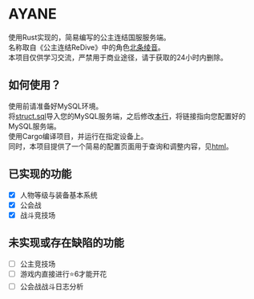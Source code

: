# AYANE
使用Rust实现的，简易编写的公主连结国服服务端。  
名称取自《公主连结ReDive》中的角色[北条绫音](https://mzh.moegirl.org.cn/zh-hans/%E5%8C%97%E6%9D%A1%E7%BB%AB%E9%9F%B3)。  
本项目仅供学习交流，严禁用于商业途径，请于获取的24小时内删除。  

## 如何使用？
使用前请准备好MySQL环境。  
将[struct.sql](https://github.com/Kengxxiao/Ayane/blob/master/struct.sql)导入您的MySQL服务端，之后修改[本行](https://github.com/Kengxxiao/Ayane/blob/ddec768ca5150ca82d087507e0267bf3b69c84dd/src/database.rs#L25)，将链接指向您配置好的MySQL服务端。  
使用Cargo编译项目，并运行在指定设备上。  
同时，本项目提供了一个简易的配置页面用于查询和调整内容，见[html](https://github.com/Kengxxiao/Ayane/blob/master/arena_log_search.html)。

## 已实现的功能
- [x] 人物等级与装备基本系统
- [x] 公会战
- [x] 战斗竞技场

## 未实现或存在缺陷的功能
- [ ] 公主竞技场
- [ ] 游戏内直接进行⭐6才能开花
- [ ] 公会战战斗日志分析
